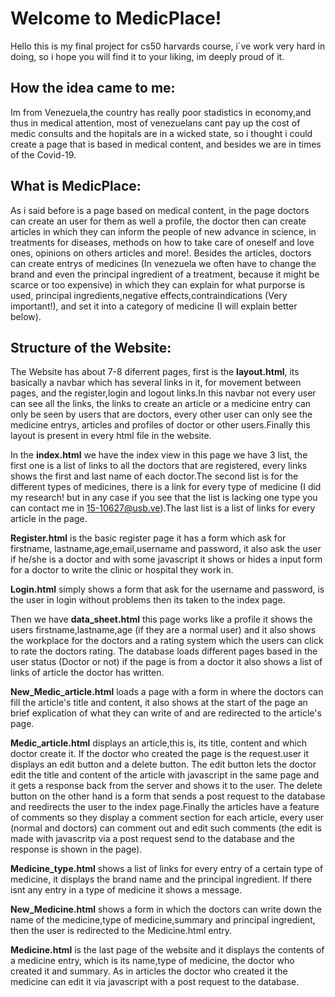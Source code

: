 # Welcome to MedicPlace!

Hello this is my final project for cs50 harvards course, i´ve work very hard in doing, so i hope you will find it to your liking, im deeply proud of it.

## How the idea came to me:

Im from Venezuela,the country has really poor stadistics in economy,and thus in medical attention, most of venezuelans cant pay up the cost of medic consults and the hopitals are in a wicked state, so i thought i could create a page that is based in medical content, and besides we are in times of the Covid-19.

## What is MedicPlace:

As i said before is a page based on medical content, in the page doctors can create an user for them as well a profile, the doctor then can create articles in which they can inform the people of new advance in science, in treatments for diseases, methods on how to take care of oneself and love ones, opinions on others articles and more!. Besides the articles, doctors can create entrys of medicines (In venezuela we often have to change the brand and even the principal ingredient of a treatment, because it might be scarce or too expensive) in which they can explain for what purporse is used, principal ingredients,negative effects,contraindications (Very important!), and set it into a category of medicine (I will explain better below).

## Structure of the Website:

The Website has about 7-8 diferrent pages, first is the **layout.html**, its basically a navbar which has several links in it, for movement between pages, and the register,login and logout links.In this navbar not every user can see all the links, the links to create an article or a medicine entry can only be seen by users that are doctors, every other user can only see the medicine entrys, articles and profiles of doctor or other users.Finally this layout is present in every html file in the website.

In the **index.html** we have the index view in this page we have 3 list, the first one is a list of links to all the doctors that are registered, every links shows the first and last name of each doctor.The second list is for the different types of medicines, there is a link for every type of medicine (I did my research! but in any case if you see that the list is lacking one type you can contact me in 15-10627@usb.ve).The last list is a list of links for every article in the page.

**Register.html** is the basic register page it has a form which ask for firstname, lastname,age,email,username and password, it also ask the user if he/she is a doctor and with some javascript it shows or hides a input form for a doctor to write the clinic or hospital they work in.

**Login.html** simply shows a form that ask for the username and password, is the user in login without problems then its taken to the index page.

Then we have **data_sheet.html** this page works like a profile it shows the users firstname,lastname,age (if they are a normal user) and it also shows the workplace for the doctors and a rating system which the users can click to rate the doctors rating. The database loads different pages based in the user status (Doctor or not) if the page is from a doctor it also shows a list of links of article the doctor has written.

**New_Medic_article.html** loads a page with a form in where the doctors can fill the article's title and content, it also shows at the start of the page an brief explication of what they can write of and are redirected to the article's page.

**Medic_article.html** displays an article,this is, its title, content and which doctor create it. If the doctor who created the page is the request.user it displays an edit button and a delete button. The edit button lets the doctor edit the title and content of the article with javascript in the same page and it gets a response back from the server and shows it to the user. The delete button on the other hand is a form that sends a post request to the database and reedirects the user to the index page.Finally the articles have a feature of comments so they display a comment section for each article, every user (normal and doctors) can comment out and edit such comments (the edit is made with javascritp via a post request send to the database and the response is shown in the page).

**Medicine_type.html** shows a list of links for every entry of a certain type of medicine, it displays the brand name and the principal ingredient. If there isnt any entry in a type of medicine it shows a message.

**New_Medicine.html**  shows a form in which the doctors can write down the name of the medicine,type of medicine,summary and principal ingredient, then the user is redirected to the Medicine.html entry.

**Medicine.html** is the last page of the website and it displays the contents of a medicine entry, which is its name,type of medicine, the doctor who created it and summary. As in articles the doctor who created it the medicine can edit it via javascript with a post request to the database.
